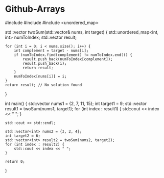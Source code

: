 # Github-Arrays
#include <iostream>
#include <vector>
#include <unordered_map>

std::vector<int> twoSum(std::vector<int>& nums, int target) {
    std::unordered_map<int, int> numToIndex;
    std::vector<int> result;

    for (int i = 0; i < nums.size(); i++) {
        int complement = target - nums[i];
        if (numToIndex.find(complement) != numToIndex.end()) {
            result.push_back(numToIndex[complement]);
            result.push_back(i);
            return result;
        }
        numToIndex[nums[i]] = i;
    }
    return result; // No solution found
}

int main() {
    std::vector<int> nums1 = {2, 7, 11, 15};
    int target1 = 9;
    std::vector<int> result1 = twoSum(nums1, target1);
    for (int index : result1) {
        std::cout << index << " ";
    }

    std::cout << std::endl;

    std::vector<int> nums2 = {3, 2, 4};
    int target2 = 6;
    std::vector<int> result2 = twoSum(nums2, target2);
    for (int index : result2) {
        std::cout << index << " ";
    }

    return 0;
}
